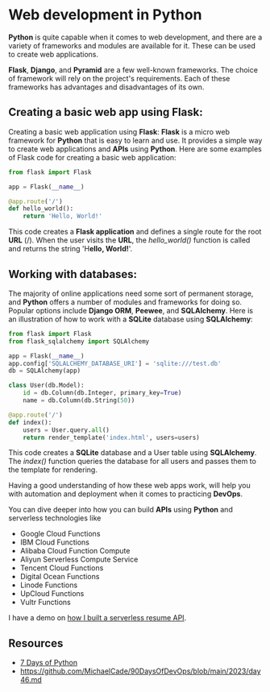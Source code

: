 # Web development in Python

**Python** is quite capable when it comes to web development, and there are a variety of frameworks and modules are available for it. These can be used to create web applications.

**Flask**, **Django**, and **Pyramid** are a few well-known frameworks. The choice of framework will rely on the project's requirements. Each of these frameworks has advantages and disadvantages of its own.

## Creating a basic web app using Flask:

Creating a basic web application using **Flask**: **Flask** is a micro web framework for **Python** that is easy to learn and use. It provides a simple way to create web applications and **APIs** using **Python**. Here are some examples of Flask code for creating a basic web application:

``` python
from flask import Flask

app = Flask(__name__)

@app.route('/')
def hello_world():
    return 'Hello, World!' 
```
This code creates a **Flask application** and defines a single route for the root **URL** (/). When the user visits the **URL**, the *hello_world()* function is called and returns the string 'H**ello, World!**'.

## Working with databases:

The majority of online applications need some sort of permanent storage, and **Python** offers a number of modules and frameworks for doing so. Popular options include **Django ORM**, **Peewee**, and **SQLAlchemy**. Here is an illustration of how to work with a **SQLite** database using **SQLAlchemy**:

``` python
from flask import Flask
from flask_sqlalchemy import SQLAlchemy

app = Flask(__name__)
app.config['SQLALCHEMY_DATABASE_URI'] = 'sqlite:///test.db'
db = SQLAlchemy(app)

class User(db.Model):
    id = db.Column(db.Integer, primary_key=True)
    name = db.Column(db.String(50))

@app.route('/')
def index():
    users = User.query.all()
    return render_template('index.html', users=users)
```
This code creates a **SQLite** database and a User table using **SQLAlchemy**. The *index()* function queries the database for all users and passes them to the template for rendering.

Having a good understanding of how these web apps work, will help you with automation and deployment when it comes to practicing **DevOps**.

You can dive deeper into how you can build **APIs** using **Python** and serverless technologies like 

- Google Cloud Functions
- IBM Cloud Functions
- Alibaba Cloud Function Compute
- Aliyun Serverless Compute Service
- Tencent Cloud Functions
- Digital Ocean Functions
- Linode Functions
- UpCloud Functions
- Vultr Functions

I have a demo on [how I built a serverless resume API](https://github.com/rishabkumar7/AzureResumeAPI).

## Resources

- [7 Days of Python](https://7daysofpython.com/days/day4/)
- https://github.com/MichaelCade/90DaysOfDevOps/blob/main/2023/day46.md